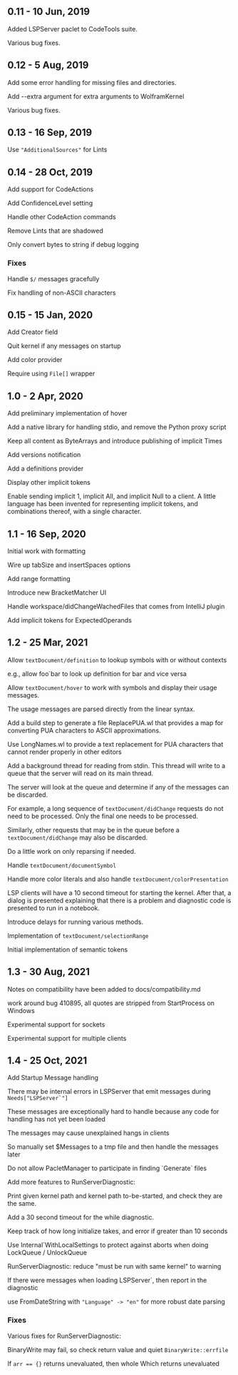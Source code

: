 
## 0.11 - 10 Jun, 2019

Added LSPServer paclet to CodeTools suite.

Various bug fixes.


## 0.12 - 5 Aug, 2019

Add some error handling for missing files and directories.

Add --extra argument for extra arguments to WolframKernel

Various bug fixes.


## 0.13 - 16 Sep, 2019

Use `"AdditionalSources"` for Lints


## 0.14 - 28 Oct, 2019

Add support for CodeActions

Add ConfidenceLevel setting

Handle other CodeAction commands

Remove Lints that are shadowed

Only convert bytes to string if debug logging


### Fixes

Handle `$/` messages gracefully

Fix handling of non-ASCII characters


## 0.15 - 15 Jan, 2020

Add Creator field

Quit kernel if any messages on startup

Add color provider

Require using `File[]` wrapper


## 1.0 - 2 Apr, 2020

Add preliminary implementation of hover

Add a native library for handling stdio, and remove the Python proxy script

Keep all content as ByteArrays and introduce publishing of implicit Times

Add versions notification

Add a definitions provider

Display other implicit tokens


Enable sending implicit 1, implicit All, and implicit Null to a client.
A little language has been invented for representing implicit tokens,
and combinations thereof, with a single character.


## 1.1 - 16 Sep, 2020

Initial work with formatting

Wire up tabSize and insertSpaces options

Add range formatting

Introduce new BracketMatcher UI

Handle workspace/didChangeWachedFiles that comes from IntelliJ plugin

Add implicit tokens for ExpectedOperands


## 1.2 - 25 Mar, 2021

Allow `textDocument/definition` to lookup symbols with or without contexts

e.g., allow foo\`bar to look up definition for bar and vice versa

Allow `textDocument/hover` to work with symbols and display their usage messages.

The usage messages are parsed directly from the linear syntax.

Add a build step to generate a file ReplacePUA.wl that provides a map for converting PUA characters to ASCII approximations.

Use LongNames.wl to provide a text replacement for PUA characters that cannot render properly in other editors

Add a background thread for reading from stdin. This thread will write to a queue that the server will read on its main thread.

The server will look at the queue and determine if any of the messages can be discarded.

For example, a long sequence of `textDocument/didChange` requests do not need to be processed. Only the final one needs to be processed.

Similarly, other requests that may be in the queue before a `textDocument/didChange` may also be discarded.

Do a little work on only reparsing if needed.

Handle `textDocument/documentSymbol`

Handle more color literals and also handle `textDocument/colorPresentation`

LSP clients will have a 10 second timeout for starting the kernel. After that, a dialog is presented explaining that there is a problem and diagnostic code is presented to run in a notebook.

Introduce delays for running various methods.

Implementation of `textDocument/selectionRange`

Initial implementation of semantic tokens


## 1.3 - 30 Aug, 2021

Notes on compatibility have been added to docs/compatibility.md

work around bug 410895, all quotes are stripped from StartProcess on Windows

Experimental support for sockets

Experimental support for multiple clients


## 1.4 - 25 Oct, 2021

Add Startup Message handling

There may be internal errors in LSPServer that emit messages during ``Needs["LSPServer`"] ``

These messages are exceptionally hard to handle because any code for handling has not yet been loaded

The messages may cause unexplained hangs in clients

So manually set $Messages to a tmp file and then handle the messages later


Do not allow PacletManager to participate in finding \`Generate\` files


Add more features to RunServerDiagnostic:

Print given kernel path and kernel path to-be-started, and check they are the same.

Add a 30 second timeout for the while diagnostic.

Keep track of how long initialize takes, and error if greater than 10 seconds


Use Internal\`WithLocalSettings to protect against aborts when doing LockQueue / UnlockQueue


RunServerDiagnostic: reduce "must be run with same kernel" to warning


If there were messages when loading LSPServer\`, then report in the diagnostic


use FromDateString with `"Language" -> "en"` for more robust date parsing


### Fixes

Various fixes for RunServerDiagnostic:

BinaryWrite may fail, so check return value and quiet `BinaryWrite::errfile`

If `arr == {}` returns unevaluated, then whole Which returns unevaluated


